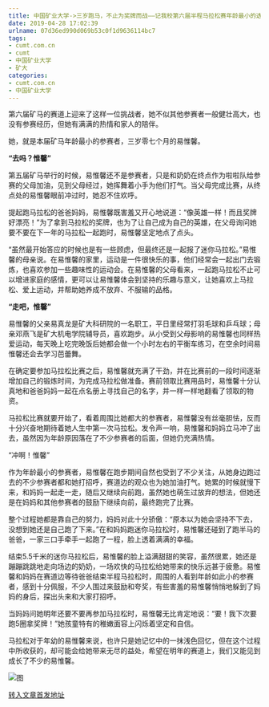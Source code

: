 ```yaml
---
title: 中国矿业大学->三岁跑马，不止为奖牌而战——记我校第六届半程马拉松赛年龄最小的选手附幼易惟馨 | cumt.com.cn
date: 2019-04-28 17:02:39
urlname: 07d36ed990d069b53c0f1d9636114bc7
tags: 
- cumt.com.cn
- cumt
- 中国矿业大学
- 矿大
categories:
- cumt.com.cn
- 中国矿业大学
---
```


第六届矿马的赛道上迎来了这样一位挑战者，她不似其他参赛者一般健壮高大，也没有参赛经历，但她有满满的热情和家人的陪伴。

她，就是本届矿马年龄最小的参赛者，三岁零七个月的易惟馨。       

**“去吗？惟馨”**

第五届矿马举行的时候，易惟馨还不是参赛者，只是和奶奶在终点作为啦啦队给参赛的父母加油，见到父母经过，她挥舞着小手为他们打气。当父母完成比赛，从终点处的易惟馨眼前冲过时，她忍不住欢呼。

提起跑马拉松的爸爸妈妈，易惟馨既害羞又开心地说道：“像英雄一样！而且奖牌好漂亮！”为了拿到马拉松的奖牌，也为了让自己成为自己的英雄，在父母询问她要不要在下一年的马拉松一起跑时，易惟馨坚定地点了点头。

“虽然最开始答应的时候也是有一些顾虑，但最终还是一起报了迷你马拉松。”易惟馨的母亲说。在易惟馨的家里，运动是一件很快乐的事，他们经常会一起出门去锻炼，也喜欢参加一些趣味性的运动会。在易惟馨的父母看来，一起跑马拉松不止可以增进家庭的感情，更可以让易惟馨体会到坚持的乐趣与意义，让她喜欢上马拉松、爱上运动，并帮助她养成不放弃、不服输的品格。       

**“走吧，惟馨”**

易惟馨的父亲易真龙是矿大科研院的一名职工，平日里经常打羽毛球和乒乓球；母亲邓燕飞是矿大机电学院辅导员，喜欢跑步。从小受到父母影响的易惟馨也同样热爱运动，每天晚上吃完晚饭后她都会做一个小时左右的平衡车练习，在空余时间易惟馨还会去学习芭蕾舞。

在确定要参加马拉松比赛之后，易惟馨就充满了干劲，并在比赛前的一段时间逐渐增加自己的锻炼时间，为完成马拉松做准备。赛前领取比赛用品时，易惟馨十分认真地和爸爸妈妈一起在点名册上寻找自己的名字，并一样一样地翻看了领取的物资。

马拉松比赛就要开始了，看着周围比她都大的参赛者，易惟馨没有丝毫胆怯，反而十分兴奋地期待着她人生中第一次马拉松。发令声一响，易惟馨和妈妈立马冲了出去，虽然因为年龄原因落在了不少参赛者的后面，但她仍充满热情。       

“冲啊！惟馨”

作为年龄最小的参赛者，易惟馨在跑步期间自然也受到了不少关注，从她身边跑过去的不少参赛者都和她打招呼，赛道边的观众也为她加油打气。她累的时候就慢下来，和妈妈一起走一走，随后又继续向前跑，虽然她也萌生过放弃的想法，但她还是在妈妈和其他参赛者的鼓励下继续向前，最终跑完了比赛。

整个过程她都是靠自己的努力，妈妈对此十分骄傲：“原本以为她会坚持不下去，没想到她还是自己跑了下来。”在和妈妈跑迷你马拉松时，易惟馨还碰到了跑半马的爸爸，一家三口手牵手一起跑了一程，脸上透着满满的幸福。

结束5.5千米的迷你马拉松后，易惟馨的脸上溢满甜甜的笑容，虽然很累，她还是蹦蹦跳跳地走向场边的奶奶，一场欢快的马拉松给她带来的快乐远甚于疲惫。易惟馨和妈妈在赛道边等待爸爸结束半程马拉松时，周围的人看到年龄如此小的参赛者，感到十分佩服，不少人围过来鼓励和夸奖，有些害羞的易惟馨悄悄地躲到了妈妈的身后，探出头来和大家打招呼。

当妈妈问她明年还要不要再参加马拉松时，易惟馨无比肯定地说：“要！我下次要跑5圈拿奖牌！”她孩童特有的稚嫩面容上闪烁着坚定和自信。

马拉松对于年幼的易惟馨来说，也许只是她记忆中的一抹浅色回忆，但在这个过程中所收获的，却可能会给她带来无尽的益处，希望在明年的赛道上，我们又能见到成长了不少的易惟馨。

![图](http://xwzx.cumt.edu.cn/_upload/article/images/aa/48/fac10c144ee4b84c417fbaab98a4/da06a05a-8a22-446d-818c-08afe6f48877.jpg)

[转入文章首发地址](http://xwzx.cumt.edu.cn/87/1c/c521a493340/page.htm)